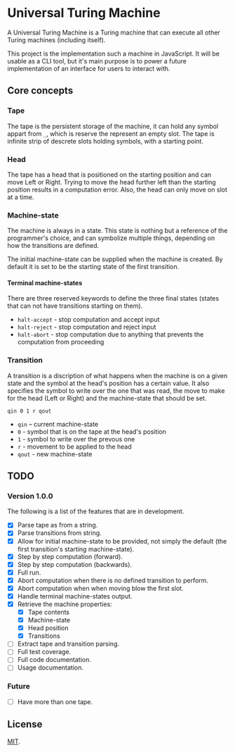 # Universal Turing Machine

A Universal Turing Machine is a Turing machine that can execute all other Turing machines (including itself).

This project is the implementation such a machine in JavaScript. It will be usable as a CLI tool, but it's main purpose is to power a future implementation of an interface for users to interact with.

## Core concepts

### Tape

The tape is the persistent storage of the machine, it can hold any symbol appart from `_`, which is reserve the represent an empty slot. The tape is infinite strip of descrete slots holding symbols, with a starting point.

### Head

The tape has a head that is positioned on the starting position and can move Left or Right. Trying to move the head further left than the starting position results in a computation error. Also, the head can only move on slot at a time.

### Machine-state

The machine is always in a state. This state is nothing but a reference of the programmer's choice, and can symbolize multiple things, depending on how the transitions are defined.

The initial machine-state can be supplied when the machine is created. By default it is set to be the starting state of the first transition.

#### Terminal machine-states

There are three reserved keywords to define the three final states (states that can not have transitions starting on them).

- `halt-accept` - stop computation and accept input
- `halt-reject` - stop computation and reject input
- `halt-abort` - stop computation due to anything that prevents the computation from proceeding

### Transition

A transition is a discription of what happens when the machine is on a given state and the symbol at the head's position has a certain value. It also specifies the symbol to write over the one that was read, the move to make for the head (Left or Right) and the machine-state that should be set.

```
qin 0 1 r qout
```

- `qin` – current machine-state
- `0` - symbol that is on the tape at the head's position
- `1` - symbol to write over the prevous one
- `r` - movement to be applied to the head
- `qout` - new machine-state

## TODO

### Version 1.0.0

The following is a list of the features that are in development.

- [X] Parse tape as from a string.
- [X] Parse transitions from string.
- [X] Allow for initial machine-state to be provided, not simply the default (the first transition's starting machine-state).
- [X] Step by step computation (forward).
- [X] Step by step computation (backwards).
- [X] Full run.
- [X] Abort computation when there is no defined transition to perform.
- [X] Abort computation when when moving blow the first slot.
- [X] Handle terminal machine-states output.
- [X] Retrieve the machine properties:
  - [X] Tape contents
  - [X] Machine-state
  - [X] Head position
  - [X] Transitions
- [ ] Extract tape and transition parsing.
- [ ] Full test coverage.
- [ ] Full code documentation.
- [ ] Usage documentation.

### Future
- [ ] Have more than one tape.


## License

[MIT](LICENSE).

